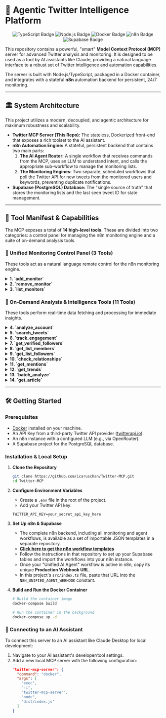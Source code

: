 # 🚀 Agentic Twitter Intelligence Platform

<p align="center">
  <img src="https://img.shields.io/badge/TypeScript-3178C6?style=for-the-badge&logo=typescript&logoColor=white" alt="TypeScript Badge"/>
  <img src="https://img.shields.io/badge/Node.js-339933?style=for-the-badge&logo=nodedotjs&logoColor=white" alt="Node.js Badge"/>
  <img src="https://img.shields.io/badge/Docker-2496ED?style=for-the-badge&logo=docker&logoColor=white" alt="Docker Badge"/>
  <img src="https://img.shields.io/badge/n8n-1A1A3D?style=for-the-badge&logo=n8n&logoColor=white" alt="n8n Badge"/>
  <img src="https://img.shields.io/badge/Supabase-3ECF8E?style=for-the-badge&logo=supabase&logoColor=white" alt="Supabase Badge"/>
</p>

This repository contains a powerful, "smart" **Model Context Protocol (MCP)** server for advanced Twitter analysis and monitoring. It is designed to be used as a tool by AI assistants like Claude, providing a natural language interface to a robust set of Twitter intelligence and automation capabilities.

The server is built with Node.js/TypeScript, packaged in a Docker container, and integrates with a stateful **n8n** automation backend for persistent, 24/7 monitoring.

---

## 🏛️ System Architecture

This project utilizes a modern, decoupled, and agentic architecture for maximum robustness and scalability.

-   **Twitter MCP Server (This Repo):** The stateless, Dockerized front-end that exposes a rich toolset to the AI assistant.
-   **n8n Automation Engine:** A stateful, persistent backend that contains two main parts:
    1.  **The AI Agent Router:** A single workflow that receives commands from the MCP, uses an LLM to understand intent, and calls the appropriate sub-workflow to manage the monitoring lists.
    2.  **The Monitoring Engines:** Two separate, scheduled workflows that poll the Twitter API for new tweets from the monitored users and keywords, preventing duplicate notifications.
-   **Supabase (PostgreSQL) Database:** The "single source of truth" that stores the monitoring lists and the last seen tweet ID for state management.

---

## 📖 Tool Manifest & Capabilities

The MCP exposes a total of **14 high-level tools**. These are divided into two categories: a control panel for managing the n8n monitoring engine and a suite of on-demand analysis tools.

### 🤖 Unified Monitoring Control Panel (3 Tools)
These tools act as a natural language remote control for the n8n monitoring engine.

<details>
<summary><strong>1. `add_monitor`</strong></summary>
<br>
Adds a new target (either a user account or a keyword/query) to the 24/7 monitoring list. The n8n AI Agent is smart enough to differentiate between the target types.
<br><br>
<strong>Parameters:</strong> `target` (string, required) - The user account (e.g., "@nasa") or keyword/query (e.g., "#AI") to start monitoring.
</details>

<details>
<summary><strong>2. `remove_monitor`</strong></summary>
<br>
Removes a target from the monitoring list.
<br><br>
<strong>Parameters:</strong> `target` (string, required) - The user account or keyword/query to stop monitoring.
</details>

<details>
<summary><strong>3. `list_monitors`</strong></summary>
<br>
Lists all currently monitored user accounts and keywords from the n8n engine.
<br><br>
<strong>Parameters:</strong> None.
</details>

### 🔬 On-Demand Analysis & Intelligence Tools (11 Tools)
These tools perform real-time data fetching and processing for immediate insights.

<details>
<summary><strong>4. `analyze_account`</strong></summary>
<br>
Provides a comprehensive intelligence report on a single Twitter user.
<br><br>
<strong>Underlying Sub-Tasks:</strong> `getUserInfo`, `getUserTweets`, `calculateTweetStats`, `getUserFollowers`, `getUserFollowings`.
<br><br>
<strong>Parameters:</strong> `userName` (string, required), `includeFollowers` (boolean), `includeFollowings` (boolean), `includeTweets` (boolean).
</details>

<details>
<summary><strong>5. `search_tweets`</strong></summary>
<br>
Performs a powerful, one-time search for tweets using full Twitter Advanced Search syntax.
<br><br>
<strong>Underlying Sub-Tasks:</strong> `advancedSearch`.
<br><br>
<strong>Parameters:</strong> `query` (string, required), `maxResults` (number).
</details>

<details>
<summary><strong>6. `track_engagement`</strong></summary>
<br>
Provides a detailed breakdown of the engagement for a single, specific tweet.
<br><br>
<strong>Underlying Sub-Tasks:</strong> `getTweetsByIds`, `getTweetReplies`, `getTweetQuotes`, `getTweetRetweeters`.
<br><br>
<strong>Parameters:</strong> `tweetId` (string, required).
</details>

<details>
<summary><strong>7. `get_verified_followers`</strong></summary>
<br>
Gets a list of a user's followers who are verified (have a blue check).
<br><br>
<strong>Underlying Sub-Tasks:</strong> `getVerifiedFollowers`.
<br><br>
<strong>Parameters:</strong> `userId` (string, required), `cursor` (string).
</details>

<details>
<summary><strong>8. `get_list_members`</strong></summary>
<br>
Gets the members of a specific Twitter List.
<br><br>
<strong>Underlying Sub-Tasks:</strong> `getListMembers`.
<br><br>
<strong>Parameters:</strong> `listId` (string, required), `cursor` (string).
</details>

<details>
<summary><strong>9. `get_list_followers`</strong></summary>
<br>
Gets the followers of a specific Twitter List.
<br><br>
<strong>Underlying Sub-Tasks:</strong> `getListFollowers`.
<br><br>
<strong>Parameters:</strong> `listId` (string, required), `cursor` (string).
</details>

<details>
<summary><strong>10. `check_relationships`</strong></summary>
<br>
Checks the mutual follow status between multiple Twitter accounts.
<br><br>
<strong>Underlying Sub-Tasks:</strong> `checkFollowRelationship`.
<br><br>
<strong>Parameters:</strong> `accounts` (array of strings, required).
</details>

<details>
<summary><strong>11. `get_mentions`</strong></summary>
<br>
Retrieves recent tweets that @mention a specific user.
<br><br>
<strong>Underlying Sub-Tasks:</strong> `getUserMentions`.
<br><br>
<strong>Parameters:</strong> `userName` (string, required), `sinceHours` (number).
</details>

<details>
<summary><strong>12. `get_trends`</strong></summary>
<br>
Gets the current list of trending topics on Twitter for a specific location.
<br><br>
<strong>Underlying Sub-Tasks:</strong> `getTrends`.
<br><br>
<strong>Parameters:</strong> `location` (string).
</details>

<details>
<summary><strong>13. `batch_analyze`</strong></summary>
<br>
Efficiently retrieves profile information for a list of multiple users in a single API call.
<br><br>
<strong>Underlying Sub-Tasks:</strong> `getBatchUserInfo`.
<br><br>
<strong>Parameters:</strong> `userNames` (array of strings, required).
</details>

<details>
<summary><strong>14. `get_article`</strong></summary>
<br>
Retrieves the content of a long-form tweet (article).
<br><br>
<strong>Underlying Sub-Tasks:</strong> `getArticle`.
<br><br>
<strong>Parameters:</strong> `tweetId` (string, required).
</details>

---

## 🛠️ Getting Started

### Prerequisites
- [Docker](https://www.docker.com/products/docker-desktop/) installed on your machine.
- An API Key from a third-party Twitter API provider ([twitterapi.io](https://twitterapi.io/)).
- An n8n instance with a configured LLM (e.g., via OpenRouter).
- A Supabase project for the PostgreSQL database.

### Installation & Local Setup

1.  **Clone the Repository**
    ```bash
    git clone https://github.com/icaruschan/Twitter-MCP.git
    cd Twitter-MCP
    ```

2.  **Configure Environment Variables**
    - Create a `.env` file in the root of the project.
    - Add your Twitter API key:
    ```env
    TWITTER_API_KEY=your_secret_api_key_here
    ```

3.  **Set Up n8n & Supabase**
    - The complete n8n backend, including all monitoring and agent workflows, is available as a set of importable JSON templates in a separate repository.
    - **[Click here to get the n8n workflow templates](https://github.com/icaruschan/twitter-mcp-n8n-workflows)**
    - Follow the instructions in that repository to set up your Supabase tables and import the workflows into your n8n instance.
    - Once your "Unified AI Agent" workflow is active in n8n, copy its unique **Production Webhook URL**.
    - In this project's `src/index.ts` file, paste that URL into the `N8N_UNIFIED_AGENT_WEBHOOK` constant.

4.  **Build and Run the Docker Container**
    ```bash
    # Build the container image
    docker-compose build

    # Run the container in the background
    docker-compose up -d
    ```

### 🔌 Connecting to an AI Assistant

To connect this server to an AI assistant like Claude Desktop for local development:

1.  Navigate to your AI assistant's developer/tool settings.
2.  Add a new local MCP server with the following configuration:
    ```json
    "twitter-mcp-server": {
      "command": "docker",
      "args": [
        "exec",
        "-i",
        "twitter-mcp-server",
        "node",
        "dist/index.js"
      ]
    }
    ```